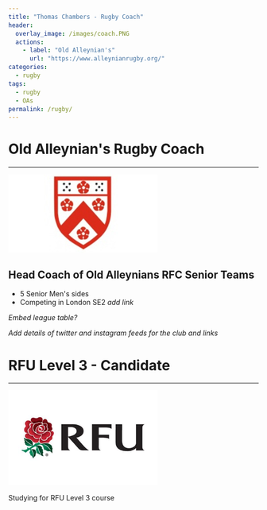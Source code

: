 ```yaml
---
title: "Thomas Chambers - Rugby Coach"
header:
  overlay_image: /images/coach.PNG
  actions:
    - label: "Old Alleynian's"
      url: "https://www.alleynianrugby.org/"
categories:
  - rugby
tags:
  - rugby
  - OAs
permalink: /rugby/
---
```


# Old Alleynian's Rugby Coach
---
<img src="/images/OAs.jpg" alt="RFU" width="300"/>

## Head Coach of Old Alleynians RFC Senior Teams
- 5 Senior Men's sides
- Competing in London SE2 _add link_

_Embed league table?_

*Add details of twitter and instagram feeds for the club and links*

# RFU Level 3 - Candidate
--- 
<img src="/images/RFU.jfif" alt="RFU" width="300"/>

Studying for RFU Level 3 course


